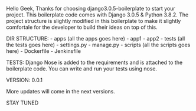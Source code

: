 Hello Geek,
    Thanks for choosing django3.0.5-boilerplate to start your project.
This boilerplate code comes with Django 3.0.5 & Python 3.8.2. The project
structure is slightly modified in this boilerplate to make it slightly
comfortale for the developer to build their ideas on top of this.

DIR STRUCTURE:
    - apps (all the apps goes here)
        - app1
        - app2
    - tests (all the tests goes here)
    - settings.py
    - manage.py
    - scripts (all the scripts goes here)
    - Dockerfile
    - Jenkinsfile

TESTS:
    Django Nose is added to the requirements and is attached to the
boilerplate code. You can write and run your tests using nose.

VERSION: 0.0.1

More updates will come in the next versions.


STAY TUNED
